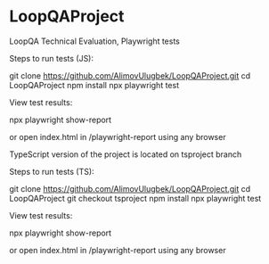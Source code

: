 # LoopQAProject
LoopQA Technical Evaluation, Playwright tests

Steps to run tests (JS):

git clone https://github.com/AlimovUlugbek/LoopQAProject.git
cd LoopQAProject
npm install
npx playwright test



View test results:

npx playwright show-report

or open index.html in /playwright-report using any browser




TypeScript version of the project is located on tsproject branch

Steps to run tests (TS):

git clone https://github.com/AlimovUlugbek/LoopQAProject.git
cd LoopQAProject
git checkout tsproject
npm install
npx playwright test



View test results:

npx playwright show-report

or open index.html in /playwright-report using any browser